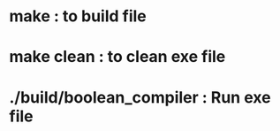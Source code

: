 # make : to build file

# make clean : to clean exe file 

# ./build/boolean_compiler : Run exe file

